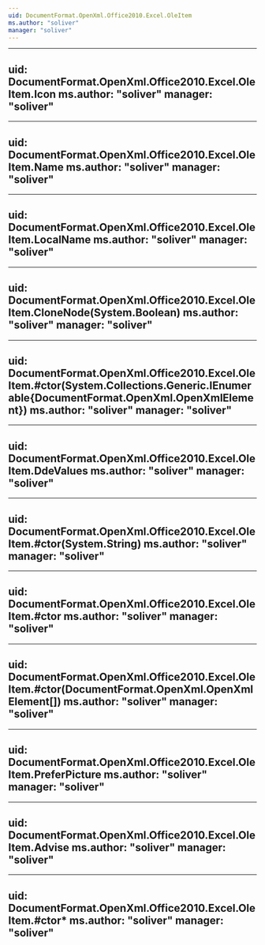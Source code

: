 ```yaml
---
uid: DocumentFormat.OpenXml.Office2010.Excel.OleItem
ms.author: "soliver"
manager: "soliver"
---
```


---
uid: DocumentFormat.OpenXml.Office2010.Excel.OleItem.Icon
ms.author: "soliver"
manager: "soliver"
---

---
uid: DocumentFormat.OpenXml.Office2010.Excel.OleItem.Name
ms.author: "soliver"
manager: "soliver"
---

---
uid: DocumentFormat.OpenXml.Office2010.Excel.OleItem.LocalName
ms.author: "soliver"
manager: "soliver"
---

---
uid: DocumentFormat.OpenXml.Office2010.Excel.OleItem.CloneNode(System.Boolean)
ms.author: "soliver"
manager: "soliver"
---

---
uid: DocumentFormat.OpenXml.Office2010.Excel.OleItem.#ctor(System.Collections.Generic.IEnumerable{DocumentFormat.OpenXml.OpenXmlElement})
ms.author: "soliver"
manager: "soliver"
---

---
uid: DocumentFormat.OpenXml.Office2010.Excel.OleItem.DdeValues
ms.author: "soliver"
manager: "soliver"
---

---
uid: DocumentFormat.OpenXml.Office2010.Excel.OleItem.#ctor(System.String)
ms.author: "soliver"
manager: "soliver"
---

---
uid: DocumentFormat.OpenXml.Office2010.Excel.OleItem.#ctor
ms.author: "soliver"
manager: "soliver"
---

---
uid: DocumentFormat.OpenXml.Office2010.Excel.OleItem.#ctor(DocumentFormat.OpenXml.OpenXmlElement[])
ms.author: "soliver"
manager: "soliver"
---

---
uid: DocumentFormat.OpenXml.Office2010.Excel.OleItem.PreferPicture
ms.author: "soliver"
manager: "soliver"
---

---
uid: DocumentFormat.OpenXml.Office2010.Excel.OleItem.Advise
ms.author: "soliver"
manager: "soliver"
---

---
uid: DocumentFormat.OpenXml.Office2010.Excel.OleItem.#ctor*
ms.author: "soliver"
manager: "soliver"
---
